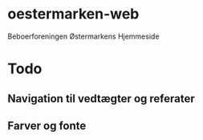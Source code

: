 # oestermarken-web
Beboerforeningen Østermarkens Hjemmeside

# Todo

## Navigation til vedtægter og referater

## Farver og fonte

